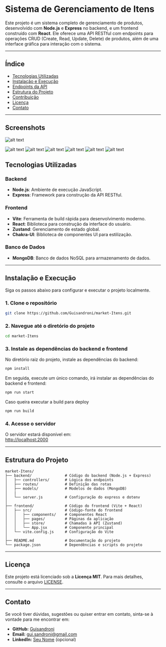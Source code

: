 
# Sistema de Gerenciamento de Itens

Este projeto é um sistema completo de gerenciamento de produtos, desenvolvido com **Node.js** e **Express** no backend, e um frontend construído com **React**. Ele oferece uma API RESTful com endpoints para operações CRUD (Create, Read, Update, Delete) de produtos, além de uma interface gráfica para interação com o sistema.

---

## Índice

- [Tecnologias Utilizadas](#tecnologias-utilizadas)
- [Instalação e Execução](#instalação-e-execução)
- [Endpoints da API](#endpoints-da-api)
- [Estrutura do Projeto](#estrutura-do-projeto)
- [Contribuição](#contribuição)
- [Licença](#licença)
- [Contato](#contato)

---
## Screenshots

![alt text](doc/home.PNG)

![alt text](doc/get1.PNG)
![alt text](doc/get2.PNG)
![alt text](doc/get3.PNG)
![alt text](doc/post.PNG)
![alt text](doc/put.PNG)
![alt text](doc/delet.PNG)

## Tecnologias Utilizadas

### Backend
- **Node.js**: Ambiente de execução JavaScript.
- **Express**: Framework para construção da API RESTful.

### Frontend
- **Vite**: Ferramenta de build rápida para desenvolvimento moderno.
- **React**: Biblioteca para construção da interface do usuário.
- **Zustand**: Gerenciamento de estado global.
- **Chakra-UI**: Biblioteca de componentes UI para estilização.

### Banco de Dados
- **MongoDB**: Banco de dados NoSQL para armazenamento de dados.

---

## Instalação e Execução

Siga os passos abaixo para configurar e executar o projeto localmente.

### 1. Clone o repositório

```bash
git clone https://github.com/Guisandroni/market-Itens.git
```

### 2. Navegue até o diretório do projeto

```bash
cd market-Itens
```

### 3. Instale as dependências do backend e frontend

No diretório raiz do projeto, instale as dependências do backend:

```bash
npm install
```

Em seguida, execute um único comando, irá instalar as dependências do backend e frontend:

```bash
npm run start
```

Caso queira executar a build para deploy

```bash
npm run build
```
### 4.  Acesse o servidor

O servidor estará disponível em:  
[http://localhost:2000](http://localhost:2000)

---
## Estrutura do Projeto

```
market-Itens/
├── backend/               # Código do backend (Node.js + Express)
│   ├── controllers/       # Lógica dos endpoints
│   ├── routes/            # Definição das rotas
│   ├── models/            # Modelos de dados (MongoDB)
│   | 
│   └── server.js          # Configuração do express e dotenv
│
├── frontend/              # Código do frontend (Vite + React)
│   ├── src/               # Código-fonte do frontend
│   │   ├── components/    # Componentes React
│   │   ├── pages/         # Páginas da aplicação
│   │   ├── store/         # Chamadas à API (Zustand)
│   │   └── App.jsx        # Componente principal
│   └── vite.config.js     # Configuração do Vite
│
├── README.md              # Documentação do projeto
└── package.json           # Dependências e scripts do projeto
```

---

## Licença

Este projeto está licenciado sob a **Licença MIT**. Para mais detalhes, consulte o arquivo [LICENSE](LICENSE).

---

## Contato

Se você tiver dúvidas, sugestões ou quiser entrar em contato, sinta-se à vontade para me encontrar em:

- **GitHub:** [Guisandroni](https://github.com/Guisandroni)
- **Email:**  gui.sandroni@gmail.com
- **LinkedIn:** [Seu Nome](https://www.linkedin.com/in/guisandroni) (opcional)